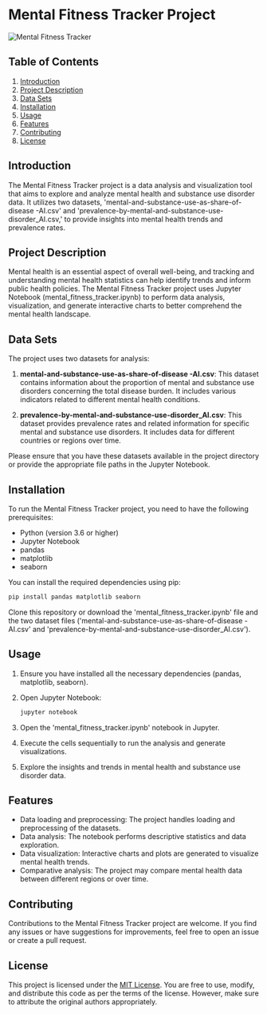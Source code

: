 # Mental Fitness Tracker Project

![Mental Fitness Tracker](link_to_image)

## Table of Contents
1. [Introduction](#introduction)
2. [Project Description](#project-description)
3. [Data Sets](#data-sets)
4. [Installation](#installation)
5. [Usage](#usage)
6. [Features](#features)
7. [Contributing](#contributing)
8. [License](#license)

## Introduction

The Mental Fitness Tracker project is a data analysis and visualization tool that aims to explore and analyze mental health and substance use disorder data. It utilizes two datasets, 'mental-and-substance-use-as-share-of-disease -AI.csv' and 'prevalence-by-mental-and-substance-use-disorder_AI.csv,' to provide insights into mental health trends and prevalence rates.

## Project Description

Mental health is an essential aspect of overall well-being, and tracking and understanding mental health statistics can help identify trends and inform public health policies. The Mental Fitness Tracker project uses Jupyter Notebook (mental_fitness_tracker.ipynb) to perform data analysis, visualization, and generate interactive charts to better comprehend the mental health landscape.

## Data Sets

The project uses two datasets for analysis:

1. **mental-and-substance-use-as-share-of-disease -AI.csv**: This dataset contains information about the proportion of mental and substance use disorders concerning the total disease burden. It includes various indicators related to different mental health conditions.

2. **prevalence-by-mental-and-substance-use-disorder_AI.csv**: This dataset provides prevalence rates and related information for specific mental and substance use disorders. It includes data for different countries or regions over time.

Please ensure that you have these datasets available in the project directory or provide the appropriate file paths in the Jupyter Notebook.

## Installation

To run the Mental Fitness Tracker project, you need to have the following prerequisites:

- Python (version 3.6 or higher)
- Jupyter Notebook
- pandas
- matplotlib
- seaborn

You can install the required dependencies using pip:

```bash
pip install pandas matplotlib seaborn
```

Clone this repository or download the 'mental_fitness_tracker.ipynb' file and the two dataset files ('mental-and-substance-use-as-share-of-disease -AI.csv' and 'prevalence-by-mental-and-substance-use-disorder_AI.csv').

## Usage

1. Ensure you have installed all the necessary dependencies (pandas, matplotlib, seaborn).
2. Open Jupyter Notebook:

   ```bash
   jupyter notebook
   ```

3. Open the 'mental_fitness_tracker.ipynb' notebook in Jupyter.
4. Execute the cells sequentially to run the analysis and generate visualizations.
5. Explore the insights and trends in mental health and substance use disorder data.

## Features

- Data loading and preprocessing: The project handles loading and preprocessing of the datasets.
- Data analysis: The notebook performs descriptive statistics and data exploration.
- Data visualization: Interactive charts and plots are generated to visualize mental health trends.
- Comparative analysis: The project may compare mental health data between different regions or over time.

## Contributing

Contributions to the Mental Fitness Tracker project are welcome. If you find any issues or have suggestions for improvements, feel free to open an issue or create a pull request.

## License

This project is licensed under the [MIT License](LICENSE). You are free to use, modify, and distribute this code as per the terms of the license. However, make sure to attribute the original authors appropriately.
